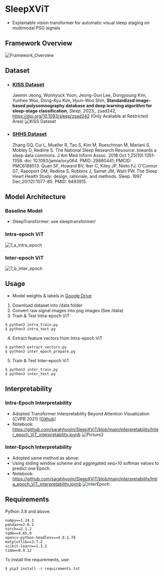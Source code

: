 # SleepXViT
- Explainable vision transformer for automatic visual sleep staging on multimodal PSG signals


## Framework Overview
![Framework_Overview](https://github.com/user-attachments/assets/39b3f782-9358-4b6c-89c3-65187765a5c5)


## Dataset
- ### [KISS Dataset](https://www.aihub.or.kr/aihubdata/data/view.do?currMenu=&topMenu=&aihubDataSe=data&dataSetSn=210)
    Jaemin Jeong, Wonhyuck Yoon, Jeong-Gun Lee, Dongyoung Kim, Yunhee Woo, Dong-Kyu Kim, Hyun-Woo Shin, __Standardized image-based polysomnography database and deep learning algorithm for sleep-stage classification__, *Sleep*, 2023;, zsad242, https://doi.org/10.1093/sleep/zsad242 (Only Avaliable at Restricted Area)
    ![KISS Dataset](https://github.com/user-attachments/assets/9a64aca5-02fd-49a0-872a-4c8d7d58db15)

- ### [SHHS Dataset](https://www.sleepdata.org/datasets/shhs)
    Zhang GQ, Cui L, Mueller R, Tao S, Kim M, Rueschman M, Mariani S, Mobley D, Redline S. The National Sleep Research Resource: towards a sleep data commons. J Am Med Inform Assoc. 2018 Oct 1;25(10):1351-1358. doi: 10.1093/jamia/ocy064. PMID: 29860441; PMCID: PMC6188513.
  Quan SF, Howard BV, Iber C, Kiley JP, Nieto FJ, O'Connor GT, Rapoport DM, Redline S, Robbins J, Samet JM, Wahl PW. The Sleep Heart Health Study: design, rationale, and methods. Sleep. 1997 Dec;20(12):1077-85. PMID: 9493915.


## Model Architecture
### Baseline Model
- SleepTransformer: see sleeptransformer/

### Intra-epoch ViT
![7_a_intra_epoch](https://github.com/user-attachments/assets/52b4ef9e-ab66-4d82-a713-a014e23f5134)

### Inter-epoch ViT
![7_b_inter_epoch](https://github.com/user-attachments/assets/7fefc057-c0ca-4b3b-82de-f38a09af0d14)

## Usage
- Model weights & labels in [Google Drive](https://drive.google.com/drive/folders/1ILZYBwcuSdyNSSg4z9UZ2FciHRs5FwX7?usp=sharing)
1. Download dataset into /data folder
2. Convert raw signal images into psg images (See /data)
3. Train & Test Intra-epoch ViT
```
$ python3 intra_train.py
$ python3 intra_test.py
```
4. Extract feature vectors from Intra-epoch ViT
```
$ python3 extract_vectors.py
$ python3 inter_epoch_prepare.py
```
5. Train & Test Inter-epoch ViT
```
$ python3 inter_train.py
$ python3 inter_test.py
```

## Interpretability
### Intra-Epoch Interpretability
- Adopted Transformer Interpretability Beyond Attention Visualization (CVPR 2021) [[Github]](https://github.com/hila-chefer/Transformer-Explainability)
- Notebook: https://github.com/sarahhyojin/SleepXViT/blob/main/interpretability/Inter_epoch_ViT_interpretability.ipynb
![Picture2](https://github.com/user-attachments/assets/1f9a1a79-540a-4067-b994-c1082c0ad239)

### Inter-Epoch Interpretability
- Adopted same method as above.
- Using sliding window scheme and aggregated seq=10 softmax values to predict one Epoch.
- Notebook: https://github.com/sarahhyojin/SleepXViT/blob/main/interpretability/Intra_epoch_ViT_interpretability.ipynb
![InterEpoch](https://github.com/user-attachments/assets/b30fb910-2a6e-43dc-8f43-67644ded9406)

## Requirements
Python 3.8 and above.
```
numpy==1.24.3
pandas==2.0.3
torch==2.1.2
tqdm==4.65.0
opencv-python-headless==4.8.1.78
matplotlib==3.7.2
scikit-learn==1.3.2
timm==0.9.12
```

To install the requirements, use:
```
$ pip3 install -r requirements.txt
```
